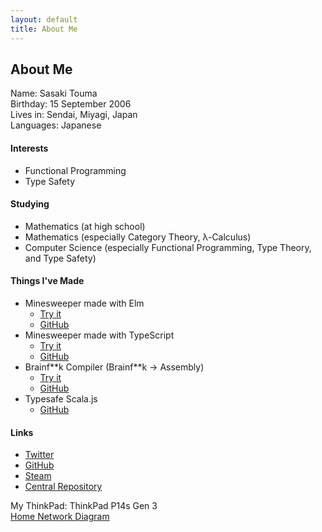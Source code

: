 ```yaml
---
layout: default
title: About Me
---
```


## About Me

Name: Sasaki Touma<br>
Birthday: 15 September 2006<br>
Lives in: Sendai, Miyagi, Japan<br>
Languages: Japanese

#### Interests
- Functional Programming
- Type Safety

#### Studying
- Mathematics (at high school)
- Mathematics (especially Category Theory, λ-Calculus)
- Computer Science (especially Functional Programming, Type Theory, and Type Safety)

#### Things I've Made
- Minesweeper made with Elm
  - [Try it](https://t-sasaki915.github.io/minesweeper-elm/)
  - [GitHub](https://github.com/t-sasaki915/minesweeper-elm/)
- Minesweeper made with TypeScript
  - [Try it](https://t-sasaki915.github.io/minesweeper/)
  - [GitHub](https://github.com/t-sasaki915/minesweeper/)
- Brainf\*\*k Compiler (Brainf\*\*k → Assembly)
  - [Try it](https://github.com/t-sasaki915/bf-compiler/releases/latest)
  - [GitHub](https://github.com/t-sasaki915/bf-compiler/)
- Typesafe Scala.js
  - [GitHub](https://github.com/t-sasaki915/typesafe-scalajs)

#### Links
* [Twitter](https://twitter.com/tsasaki915)
* [GitHub](https://github.com/t-sasaki915)
* [Steam](https://steamcommunity.com/profiles/76561199242758778)
* [Central Repository](https://repo1.maven.org/maven2/net/st915/)

My ThinkPad: ThinkPad P14s Gen 3
<br>
[Home Network Diagram](/network-diagram)
